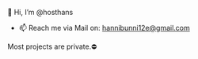 👋 Hi, I’m @hosthans
- 📫 Reach me via Mail on: hannibunni12e@gmail.com

Most projects are private.⛔️
